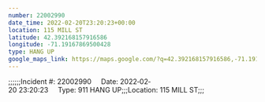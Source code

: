 ```yaml
---
number: 22002990
date_time: 2022-02-20T23:20:23+00:00
location: 115 MILL ST
latitude: 42.392168157916586
longitude: -71.19167869500428
type: HANG UP
google_maps_link: https://maps.google.com/?q=42.392168157916586,-71.19167869500428
---
```


;;;;;;Incident #: 22002990     Date: 2022‐02‐20 23:20:23     Type: 911 HANG UP;;;Location: 115 MILL ST;;;

